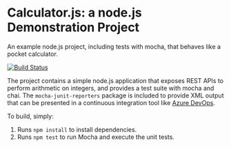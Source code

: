 Calculator.js: a node.js Demonstration Project
==============================================
An example node.js project, including tests with mocha, that behaves like
a pocket calculator.

[![Build Status](https://leszekpietrzak.visualstudio.com/Integrating%20External%20Source%20Control%20with%20Azure%20Pipelines/_apis/build/status/Lechus.calculator?branchName=master)](https://leszekpietrzak.visualstudio.com/Integrating%20External%20Source%20Control%20with%20Azure%20Pipelines/_build/latest?definitionId=9&branchName=master)

The project contains a simple node.js application that exposes REST APIs
to perform arithmetic on integers, and provides a test suite with mocha
and chai.  The `mocha-junit-reporters` package is included to provide XML
output that can be presented in a continuous integration tool like
[Azure DevOps](https://azure.com/devops).

To build, simply:

1. Runs `npm install` to install dependencies.
2. Runs `npm test` to run Mocha and execute the unit tests.


